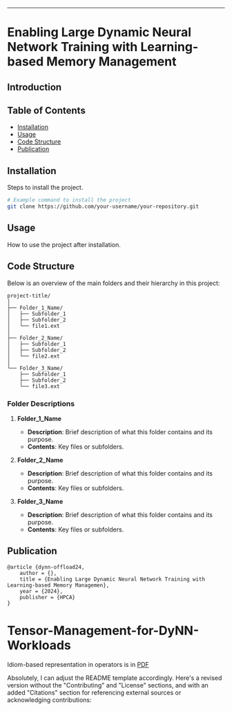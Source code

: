 ---

# Enabling Large Dynamic Neural Network Training with Learning-based Memory Management

## Introduction



## Table of Contents
- [Installation](#installation)
- [Usage](#usage)
- [Code Structure](#code-structure)
- [Publication](#publication)

## Installation
Steps to install the project.

```bash
# Example command to install the project
git clone https://github.com/your-username/your-repository.git
```

## Usage
How to use the project after installation.

## Code Structure
Below is an overview of the main folders and their hierarchy in this project:

```
project-title/
│
├── Folder_1_Name/
│   ├── Subfolder_1
│   ├── Subfolder_2
│   └── file1.ext
│
├── Folder_2_Name/
│   ├── Subfolder_1
│   ├── Subfolder_2
│   └── file2.ext
│
└── Folder_3_Name/
    ├── Subfolder_1
    ├── Subfolder_2
    └── file3.ext
```

### Folder Descriptions
1. **Folder_1_Name**
   - **Description**: Brief description of what this folder contains and its purpose.
   - **Contents**: Key files or subfolders.

2. **Folder_2_Name**
   - **Description**: Brief description of what this folder contains and its purpose.
   - **Contents**: Key files or subfolders.

3. **Folder_3_Name**
   - **Description**: Brief description of what this folder contains and its purpose.
   - **Contents**: Key files or subfolders.

## Publication
```
@article {dynn-offload24,
	author = {},
	title = {Enabling Large Dynamic Neural Network Training with Learning-based Memory Managemen},
	year = {2024},
	publisher = {HPCA}
}
```


# Tensor-Management-for-DyNN-Workloads

Idiom-based representation in operators is in [PDF](idiom-based_representation.pdf)


Absolutely, I can adjust the README template accordingly. Here's a revised version without the "Contributing" and "License" sections, and with an added "Citations" section for referencing external sources or acknowledging contributions:
